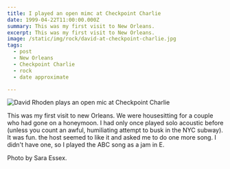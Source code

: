 ```yaml
---
title: I played an open mimc at Checkpoint Charlie
date: 1999-04-22T11:00:00.000Z
summary: This was my first visit to New Orleans.
excerpt: This was my first visit to New Orleans.
image: /static/img/rock/david-at-checkpoint-charlie.jpg
tags:
  - post 
  - New Orleans
  - Checkpoint Charlie
  - rock
  - date approximate

---
```


![David Rhoden plays an open mic at Checkpoint Charlie](/static/img/rock/david-at-checkpoint-charlie.jpg "David Rhoden plays an open mic at Checkpoint Charlie")

This was my first visit to new Orleans. We were housesitting for a couple who had gone on a honeymoon. I had only once played solo acoustic before (unless you count an awful, humiliating attempt to busk in the NYC subway). It was fun. the host seemed to like it and asked me to do one more song. I didn't have one, so I played the ABC song as a jam in E.

Photo by Sara Essex.